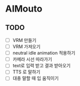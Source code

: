 # AIMouto

## TODO

- [ ] VRM 만들기
- [ ] VRM 가져오기
- [ ] neutral idle animation 적용하기
- [ ] 카메라 시선 따라가기
- [ ] text로 입력 받고 결과 받아오기
- [ ] TTS 로 말하기
- [ ] 대충 말할 때 입 움직이기
